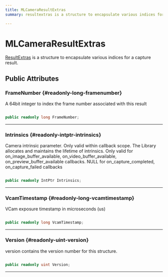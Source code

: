 ```yaml
---
title: MLCameraResultExtras
summary: resultextras is a structure to encapsulate various indices for a capture result. 

---
```


# MLCameraResultExtras




[ResultExtras](/versioned_docs/version-31-Aug-2023/unity-api/api/UnityEngine.XR.MagicLeap/MLCameraBase/UnityEngine.XR.MagicLeap.MLCameraBase.ResultExtras.md) is a structure to encapsulate various indices for a capture result.   





## Public Attributes

### FrameNumber {#readonly-long-framenumber}

A 64bit integer to index the frame number associated with this result 

```csharp

public readonly long FrameNumber;

```






-----------

### Intrinsics {#readonly-intptr-intrinsics}

Camera intrinsic parameter. Only valid within callback scope. The Library allocates and maintains the lifetime of intrinsics. Only valid for on&#95;image&#95;buffer&#95;available, on&#95;video&#95;buffer&#95;available, on&#95;preview&#95;buffer&#95;available callbacks. NULL for on&#95;capture&#95;completed, on&#95;capture&#95;failed callbacks 

```csharp

public readonly IntPtr Intrinsics;

```






-----------

### VcamTimestamp {#readonly-long-vcamtimestamp}

VCam exposure timestamp in microseconds (us) 

```csharp

public readonly long VcamTimestamp;

```






-----------

### Version {#readonly-uint-version}

version contains the version number for this structure. 

```csharp

public readonly uint Version;

```






-----------


